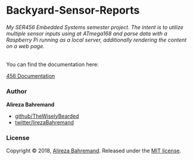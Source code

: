 # Backyard-Sensor-Reports
###### My SER456 Embedded Systems semester project. The intent is to utilize multiple sensor inputs using at ATmega168 and parse data with a Raspberry Pi running as a local server, additionally rendering the content on a web page.

You can find the documentation here:

[456 Documentation](https://drive.google.com/open?id=1LXmEYsnW7pNfBi6jqlEuj74dWC1ckhh-)

### Author

**Alireza Bahremand**

* [github/TheWiselyBearded](https://github.com/TheWiselyBearded)
* [twitter/lirezaBahremand](https://twitter.com/lirezabahremand)

### License

Copyright © 2018, [Alireza Bahremand](https://github.com/TheWiselyBearded).
Released under the [MIT license](LICENSE).
